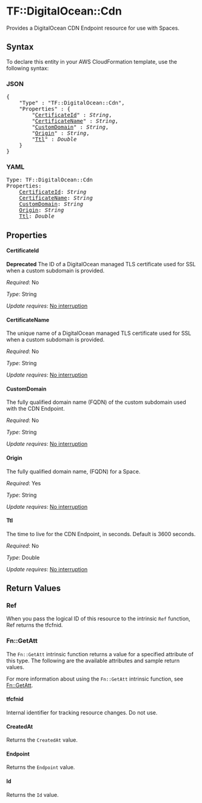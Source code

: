 # TF::DigitalOcean::Cdn

Provides a DigitalOcean CDN Endpoint resource for use with Spaces.

## Syntax

To declare this entity in your AWS CloudFormation template, use the following syntax:

### JSON

<pre>
{
    "Type" : "TF::DigitalOcean::Cdn",
    "Properties" : {
        "<a href="#certificateid" title="CertificateId">CertificateId</a>" : <i>String</i>,
        "<a href="#certificatename" title="CertificateName">CertificateName</a>" : <i>String</i>,
        "<a href="#customdomain" title="CustomDomain">CustomDomain</a>" : <i>String</i>,
        "<a href="#origin" title="Origin">Origin</a>" : <i>String</i>,
        "<a href="#ttl" title="Ttl">Ttl</a>" : <i>Double</i>
    }
}
</pre>

### YAML

<pre>
Type: TF::DigitalOcean::Cdn
Properties:
    <a href="#certificateid" title="CertificateId">CertificateId</a>: <i>String</i>
    <a href="#certificatename" title="CertificateName">CertificateName</a>: <i>String</i>
    <a href="#customdomain" title="CustomDomain">CustomDomain</a>: <i>String</i>
    <a href="#origin" title="Origin">Origin</a>: <i>String</i>
    <a href="#ttl" title="Ttl">Ttl</a>: <i>Double</i>
</pre>

## Properties

#### CertificateId

**Deprecated** The ID of a DigitalOcean managed TLS certificate used for SSL when a custom subdomain is provided.

_Required_: No

_Type_: String

_Update requires_: [No interruption](https://docs.aws.amazon.com/AWSCloudFormation/latest/UserGuide/using-cfn-updating-stacks-update-behaviors.html#update-no-interrupt)

#### CertificateName

The unique name of a DigitalOcean managed TLS certificate used for SSL when a custom subdomain is provided.

_Required_: No

_Type_: String

_Update requires_: [No interruption](https://docs.aws.amazon.com/AWSCloudFormation/latest/UserGuide/using-cfn-updating-stacks-update-behaviors.html#update-no-interrupt)

#### CustomDomain

The fully qualified domain name (FQDN) of the custom subdomain used with the CDN Endpoint.

_Required_: No

_Type_: String

_Update requires_: [No interruption](https://docs.aws.amazon.com/AWSCloudFormation/latest/UserGuide/using-cfn-updating-stacks-update-behaviors.html#update-no-interrupt)

#### Origin

The fully qualified domain name, (FQDN) for a Space.

_Required_: Yes

_Type_: String

_Update requires_: [No interruption](https://docs.aws.amazon.com/AWSCloudFormation/latest/UserGuide/using-cfn-updating-stacks-update-behaviors.html#update-no-interrupt)

#### Ttl

The time to live for the CDN Endpoint, in seconds. Default is 3600 seconds.

_Required_: No

_Type_: Double

_Update requires_: [No interruption](https://docs.aws.amazon.com/AWSCloudFormation/latest/UserGuide/using-cfn-updating-stacks-update-behaviors.html#update-no-interrupt)

## Return Values

### Ref

When you pass the logical ID of this resource to the intrinsic `Ref` function, Ref returns the tfcfnid.

### Fn::GetAtt

The `Fn::GetAtt` intrinsic function returns a value for a specified attribute of this type. The following are the available attributes and sample return values.

For more information about using the `Fn::GetAtt` intrinsic function, see [Fn::GetAtt](https://docs.aws.amazon.com/AWSCloudFormation/latest/UserGuide/intrinsic-function-reference-getatt.html).

#### tfcfnid

Internal identifier for tracking resource changes. Do not use.

#### CreatedAt

Returns the <code>CreatedAt</code> value.

#### Endpoint

Returns the <code>Endpoint</code> value.

#### Id

Returns the <code>Id</code> value.

